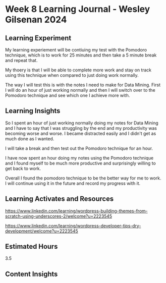 # Week 8 Learning Journal - Wesley Gilsenan 2024

## Learning Experiment

My learning experiement will be contiuing my test with the Pomodoro technique, which is to work for 25 minutes and then take a 5 minute break and repeat that.

My thoery is that I will be able to complete more work and stay on track using this technique when compared to just doing work normally.

The way I will test this is with the notes I need to make for Data Mining. First I will do an hour of just working normally and then I will switch over to the Pomodoro technique and see which one I achieve more with.

## Learning Insights

So I spent an hour of just working normally doing my notes for Data Mining and I have to say that I was struggling by the end and my productivity was becoming worse and worse. I became distracted easily and I didn't get as much done as I wanted. 

I will take a break and then test out the Pomodoro technique for an hour.

I have now spent an hour doing my notes using the Pomodoro technique and I found myself to be much more productive and surprisingly willing to get back to work.

Overall I found the pomodoro technique to be the better way for me to work. I will continue using it in the future and record my progress with it.

## Learning Activates and Resources

https://www.linkedin.com/learning/wordpress-building-themes-from-scratch-using-underscores-2/welcome?u=2223545

https://www.linkedin.com/learning/wordpress-developer-tips-dry-development/welcome?u=2223545

## Estimated Hours

3.5

## Content Insights



